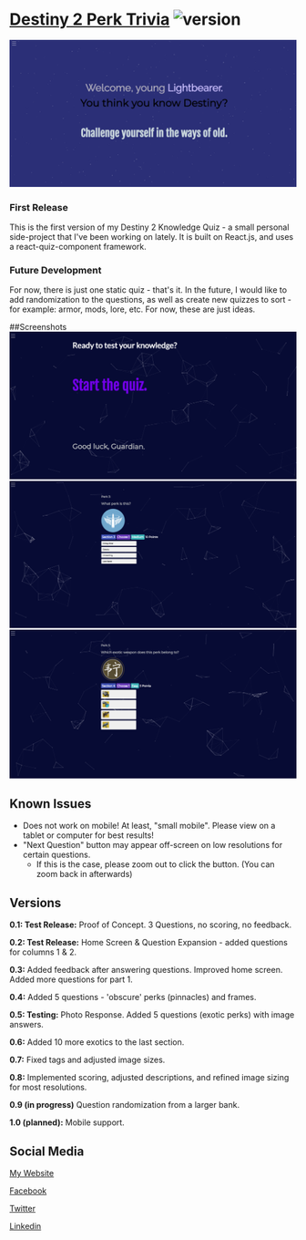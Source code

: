 # [Destiny 2 Perk Trivia](https://master.d23nkvxb90w66x.amplifyapp.com/) ![version](https://img.shields.io/badge/version-0.8-blue.svg)

![img.png](src/assets/screenshots/img_title.png)

### First Release

This is the first version of my Destiny 2 Knowledge Quiz - a small personal side-project that I've been working on lately. It is built on React.js, and uses a react-quiz-component framework.


### Future Development

For now, there is just one static quiz - that's it. In the future, I would like to add randomization to the questions, as well as create new quizzes to sort - for example: armor, mods, lore, etc. For now, these are just ideas.  

##Screenshots
![img.png](src/assets/screenshots/img_3.png)
![img_1.png](src/assets/screenshots/img_1.png)
![img.png](src/assets/screenshots/img_2.png)
## Known Issues

- Does not work on mobile! At least, "small mobile". Please view on a tablet or computer for best results!
- "Next Question" button may appear off-screen on low resolutions for certain questions.
    - If this is the case, please zoom out to click the button. (You can zoom back in afterwards)
    
## Versions

**0.1: Test Release:** Proof of Concept. 3 Questions, no scoring, no feedback.

**0.2: Test Release:** Home Screen & Question Expansion - added questions for columns 1 & 2.

**0.3:** Added feedback after answering questions. Improved home screen. Added more questions for part 1. 

**0.4:** Added 5 questions - 'obscure' perks (pinnacles) and frames.

**0.5: Testing:** Photo Response. Added 5 questions (exotic perks) with image answers.

**0.6:** Added 10 more exotics to the last section.

**0.7:** Fixed tags and adjusted image sizes.

**0.8:** Implemented scoring, adjusted descriptions, and refined image sizing for most resolutions.

**0.9 (in progress)** Question randomization from a larger bank.

**1.0 (planned):** Mobile support.



[CHANGELOG]: ./CHANGELOG.md
[LICENSE]: ./LICENSE.md

## Social Media
[My Website](https://jtrpan.azurewebsites.net)

[Facebook](https://www.facebook.com/james.trissin/)

[Twitter](https://twitter.com/jtrpan)

[Linkedin](https://www.linkedin.com/in/jtrpan/)
